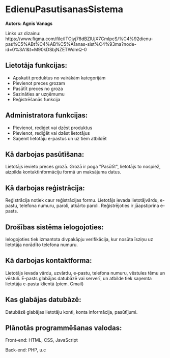 # EdienuPasutisanasSistema
<strong>Autors: Agnis Vanags</strong>
<p>Links uz dizainu: https://www.figma.com/file/ITOjyj78dBZlUjX7CmIpcS/%C4%92dienu-pas%C5%ABt%C4%AB%C5%A1anas-sist%C4%93ma?node-id=0%3A1&t=M90kDSbjNZETWdmQ-0</p>

<h2>Lietotāja funkcijas:</h2>
<ul>
 <li>Apskatīt produktus no vairākām kategorijām</li>
 <li>Pievienot preces grozam</li>
 <li>Pasūtīt preces no groza</li>
 <li>Sazināties ar uzņēmumu</li>
 <li>Reģistrēšanās funkcija</li>
</ul>

<h2>Administratora funkcijas:</h2>
<ul>
 <li>Pievienot, rediģet vai dzēst produktus</li>
 <li>Pievienot, rediģēt vai dzēst lietotājus</li>
 <li>Saņemt lietotāju e-pastus un uz tiem atbildēt</li>
</ul>

<h2>Kā darbojas pasūtīšana:</h2>

Lietotājs ievieto preces grozā. Grozā ir poga "Pasūtīt", lietotājs to nospiež, aizpilda kontaktinformāciju formā un maksājuma datus. 

<h2>Kā darbojas reģistrācija:</h2>

Reģistrācija notiek caur reģistrācijas formu. Lietotājs ievada lietotājvārdu, e-pastu, telefona numuru, paroli, atkārto paroli. Reģistrējoties ir jāapstiprina e-pasts. 

<h2>Drošības sistēma ielogojoties:</h2>

Ielogojoties tiek izmantota divpakāpju verifikācija, kur nosūta īsziņu uz lietotāja norādīto telefona numuru. 

<h2>Kā darbojas kontaktforma:</h2>

Lietotājs ievada vārdu, uzvārdu, e-pastu, telefona numuru, vēstules tēmu un vēstuli. E-pasts glabājas datubāzē vai serverī, un atbilde tiek saņemta lietotāja e-pasta klientā (piem. Gmail) 

<h2>Kas glabājas datubāzē:</h2>

Datubāzē glabājas lietotāju konti, konta informācija, pasūtījumi. 

<h2>Plānotās programmēšanas valodas:</h2>

Front-end: HTML, CSS, JavaScript 

Back-end: PHP, u.c 
